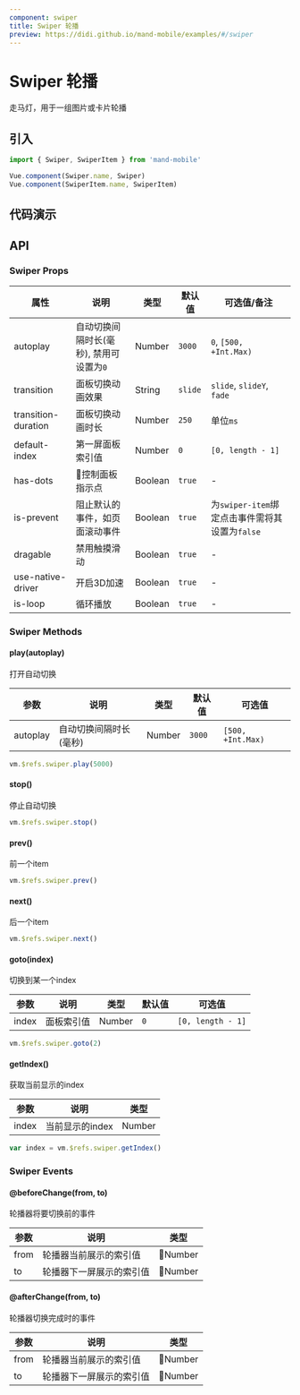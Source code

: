 ```yaml
---
component: swiper
title: Swiper 轮播
preview: https://didi.github.io/mand-mobile/examples/#/swiper
---
```


# Swiper 轮播

走马灯，用于一组图片或卡片轮播

## 引入

```javascript
import { Swiper, SwiperItem } from 'mand-mobile'

Vue.component(Swiper.name, Swiper)
Vue.component(SwiperItem.name, SwiperItem)
```

## 代码演示

<demo-wrapper
  src="src/packages/swiper/demo"
  :demos="demos"
/>

<script setup>
const demos = import.meta.globEager('../../../src/packages/swiper/demo/demo*.vue')
</script>

## API

### Swiper Props

|属性|说明|类型|默认值|可选值/备注|
|---|---|---|---|---|
|autoplay|自动切换间隔时长(毫秒), 禁用可设置为`0`|Number|`3000`|`0`, `[500, +Int.Max)`|
|transition|面板切换动画效果|String|`slide`|`slide`, `slideY`, `fade`|
|transition-duration|面板切换动画时长|Number|`250`|单位`ms`|
|default-index|第一屏面板索引值|Number|`0`|`[0, length - 1]`|
|has-dots|控制面板指示点|Boolean|`true`|-|
|is-prevent|阻止默认的事件，如页面滚动事件|Boolean|`true`|为`swiper-item`绑定点击事件需将其设置为`false`|
|dragable|禁用触摸滑动|Boolean|`true`|-|
|use-native-driver|开启3D加速|Boolean|`true`|-|
|is-loop |循环播放|Boolean|`true`|-|

### Swiper Methods

#### play(autoplay)
打开自动切换

|参数|说明|类型|默认值|可选值|
|---|---|---|---|---|
|autoplay|自动切换间隔时长(毫秒)|Number|`3000`|`[500, +Int.Max)`|

```js
vm.$refs.swiper.play(5000)
```

#### stop()
停止自动切换

```js
vm.$refs.swiper.stop()
```

#### prev()
前一个item

```js
vm.$refs.swiper.prev()
```

#### next()
后一个item

```js
vm.$refs.swiper.next()
```

#### goto(index)
切换到某一个index

|参数|说明|类型|默认值|可选值|
|---|---|---|---|---|
|index|面板索引值|Number|`0`|`[0, length - 1]`|

```js
vm.$refs.swiper.goto(2)
```

#### getIndex()
获取当前显示的index

|参数|说明|类型|
|---|---|---|
|index|当前显示的index|Number|

```js
var index = vm.$refs.swiper.getIndex()
```

### Swiper Events
#### @beforeChange(from, to)
轮播器将要切换前的事件

|参数 | 说明 | 类型 |
|----|-----|------|
| from     | 轮播器当前展示的索引值 | Number          |
| to     | 轮播器下一屏展示的索引值 | Number          |

#### @afterChange(from, to)
轮播器切换完成时的事件

|参数 | 说明 | 类型 |
|----|-----|------|
| from     | 轮播器当前展示的索引值 | Number          |
| to     | 轮播器下一屏展示的索引值 | Number          |
